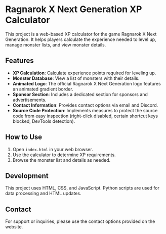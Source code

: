# Ragnarok X Next Generation XP Calculator

This project is a web-based XP calculator for the game Ragnarok X Next Generation. It helps players calculate the experience needed to level up, manage monster lists, and view monster details.

## Features

- **XP Calculation**: Calculate experience points required for leveling up.
- **Monster Database**: View a list of monsters with their details.
- **Animated Logo**: The official Ragnarok X Next Generation logo features an animated gradient border.
- **Sponsor Section**: Includes a dedicated section for sponsors and advertisements.
- **Contact Information**: Provides contact options via email and Discord.
- **Source Code Protection**: Implements measures to protect the source code from easy inspection (right-click disabled, certain shortcut keys blocked, DevTools detection).

## How to Use

1. Open `index.html` in your web browser.
2. Use the calculator to determine XP requirements.
3. Browse the monster list and details as needed.

## Development

This project uses HTML, CSS, and JavaScript. Python scripts are used for data processing and HTML updates.

## Contact

For support or inquiries, please use the contact options provided on the website.